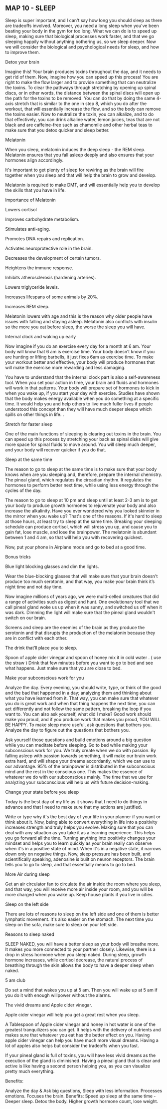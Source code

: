 

## MAP 10 - SLEEP

Sleep is super important, and I can't say how long you should sleep as there are tradeoffs involved. Moreover, you need a long sleep when you've been beating your body in the gym for too long. What we can do is to speed up sleep, making sure that biological processes work faster, and that we go sleeping happily without anything bothering us, so we sleep deeper. Now we will consider the biological and psychological needs for sleep, and how to improve them.

Detox your brain

Imagine this! Your brain produces toxins throughout the day, and it needs to get rid of them. Now, imagine how you can speed up this process! You are right to make the flow larger and to provide something that can neutralize the toxins. To clear the pathways through stretching by opening up spinal discs, or in other words, the distance between the spinal discs will open up the path for the toxins to be removed. You can do that by doing the same 4-axis stretch that is similar to the one in step 8, which you do after the workout, that will essentially increase the flow, and so the body can remove the toxins easier. Now to neutralize the toxin, you can alkalize, and to do that effectively, you can drink alkaline water, lemon juices, teas that are not black and are caffeine-free such as chamomile and other herbal teas to make sure that you detox quicker and sleep better.

Melatonin

When you sleep, melatonin induces the deep sleep - the REM sleep. Melatonin ensures that you fall asleep deeply and also ensures that your hormones align accordingly.

It's important to get plenty of sleep for rewiring as the brain will fire together when you sleep and that will help the brain to grow and develop.

Melatonin is required to make DMT, and will essentially help you to develop the skills that you have in life.

Importance of Melatonin

 Lowers cortisol

 Improves carbohydrate metabolism.

Stimulates anti-aging.

Promotes DNA repairs and replication.

Activates neuroprotective role in the brain.

Decreases the development of certain tumors.

Heightens the immune response.

Inhibits atherosclerosis (hardening arteries).

Lowers triglyceride levels.

Increases lifespans of some animals by 20%.

Increases REM sleep.

Melatonin lowers with age and this is the reason why older people have issues with falling and staying asleep. Melatonin also conflicts with insulin so the more you eat before sleep, the worse the sleep you will have.

Internal clock and waking up early

Now imagine if you do an exercise every day for a month at 6 am. Your body will know that 6 am is exercise time.  Your body doesn’t know if you are hunting or lifting barbells, it just fixes 6am as exercise time. To make your workout better and effective, your body will produce hormones that will make the exercise more rewarding and less damaging.

 You have to understand that the internal clock part is also a self-awareness tool. When you set your action in time, your brain and fluids and hormones will work in that patterns. Your body will prepare set of hormones to kick in when you wake up, if you start your day with exercise. Studies have shown that the body makes energy available when you do something at a specific time. It would help you and help others to live much fuller lives if people understood this concept than they will have much deeper sleeps which spills on other things in life. .

Stretch for faster sleep

One of the main functions of sleeping is clearing out toxins in the brain.  You can speed up this process by stretching your back as spinal disks will give more space for spinal fluids to move around. You will sleep much deeper, and your body will recover quicker if you do that.

Sleep at the same time

The reason to go to sleep at the same time is to make sure that your body knows when are you sleeping and, therefore, prepare the internal chemistry. The pineal gland, which regulates the circadian rhythm. It regulates the hormones to perform better next time, while using less energy through the cycles of the day.

The reason to go to sleep at 10 pm and sleep until at least 2-3 am is to get your body to produce growth hormones to rejuvenate your body and also increase the alkalinity. Have you ever wondered why you looked skinnier in the mirror when you wake up? That's one of the reasons. If it's hard to sleep at those hours, at least try to sleep at the same time. Breaking your sleeping schedule can produce cortisol, which will stress you up, and cause you to gain fat, lose muscle, and lose the brainpower. The melatonin is abundant between 1 and 4 am, so that will help you with recovering quickest.

Now, put your phone in Airplane mode and go to bed at a good time.

Bonus tricks

Blue light blocking glasses and dim the lights.

Wear the blue-blocking glasses that will make sure that your brain doesn't produce too much serotonin, and that way, you make your brain think it’s night time and not day time.

Now imagine millions of years ago, we were multi-celled creatures that did a range of activities such as digest and hunt. One evolutionary tool that we call pineal gland woke us up when it was sunny, and switched us off when it was dark. Dimming the light will make sure that the pineal gland wouldn't switch on our brain.

Screens and sleep are the enemies of the brain as they produce the serotonin and that disrupts the production of the melatonin because they are in conflict with each other.

The drink that’ll place you to sleep.

Spoon of apple cider vinegar and spoon of honey mix it in cold water . ( use the straw ) Drink that few minutes before you want to go to bed and see what happens. Just make sure that you are close to bed.

Make your subconscious work for you

Analyze the day. Every evening, you should write, type, or think of the good and the bad that happened in a day; analyzing them and thinking about what you have learned from it. That way, you can make sure that whatever you do is great work and when that thing happens the next time, you can act differently and not follow the same pattern, breaking the loop if you want to. You can also ask yourself, what did I make? Good work should make you proud, and if you produce work that makes you proud, YOU WILL BE HAPPY. To make sleep more useful, ask questions that bothers you. Analyze the day to figure out the questions that bothers you.

Ask yourself those questions and build emotions around a big question while you can meditate before sleeping. Go to bed while making your subconscious work for you. We truly create when we do with passion. By falling asleep with passion towards something, it will make our brain work extra hard, and will shape your dreams accordantly, which we can use to our advantage. 95% of the brainpower is distributed in the subconscious mind and the rest in the conscious one. This makes the essence of whatever we do with our subconscious mainly. The time that we use for analyzing your subconscious will help us with future decision-making.

Change your state before you sleep

Today is the best day of my life as it shows that I need to do things in advance and that I need to make sure that my actions are justified.

Write or type why it's the best day of your life in your planner if you want or think about it. Now, being able to convert everything in life into a positivity increases strength and truly helps you evolve. Making sure that you can deal with any situation as you take it as a learning experience. This helps you go forward all the time. Turning anything into positivity changes your mindset and helps you to learn quickly as your brain really can observe when it's in a positive state of mind. When it's in a negative state, it narrows down only on negative things. Now, sleep pressure has been built, and scientifically speaking, adenosine is built on neuron receptors. The brain tells you to go to sleep, and that essentially means to go to bed.

More Air during sleep

Get an air circulator fan to circulate the air inside the room where you sleep, and that way, you will receive more air inside your room, and you will be more charged when you wake up. Keep house plants if you live in cities.

Sleep on the left side

There are lots of reasons to sleep on the left side and one of them is better lymphatic movement. It's also easier on the stomach. The next time you sleep on the sofa, make sure to sleep on your left side.

Reasons to sleep naked

SLEEP NAKED, you will have a better sleep as your body will breathe more. It makes you more connected to your partner closely. Likewise, there is a drop in stress hormone when you sleep naked. During sleep, growth hormone increases, while cortisol decrease, the natural process of breathing through the skin allows the body to have a deeper sleep when naked.

5 am club

Do set a mind that wakes you up at 5 am. Then you will wake up at 5 am if you do it with enough willpower without the alarms.

 The vivid dreams and Apple cider vinegar.

Apple cider vinegar will help you get a great rest when you sleep.

A Tablespoon of Apple cider vinegar and honey in hot water is one of the greatest tranquilizers you can get. It helps with the delivery of nutrients and makes sure that whatever you eat has the better effect on you. Having apple cider vinegar can help you have much more visual dreams. Having a lot of apples also helps but consider the tradeoffs when you fast.

If your pineal gland is full of toxins, you will have less vivid dreams as the execution of the gland is diminished.  Having a pineal gland that is clear and active is like having a second person helping you, as you can visualize pretty much everything.


Benefits:

Analyze the day & Ask big questions, Sleep with less information. Processes emotions. Focuses the brain. Benefits: Speed up sleep at the same time - Deeper sleep. Detox the body. Higher growth hormone count, lose weight.